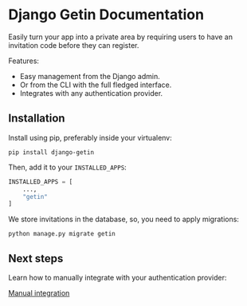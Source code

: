 # Django Getin Documentation

Easily turn your app into a private area by requiring users to
have an invitation code before they can register.

Features:

- Easy management from the Django admin.
- Or from the CLI with the full fledged interface.
- Integrates with any authentication provider.

## Installation

Install using pip, preferably inside your virtualenv:

```shell
pip install django-getin
```

Then, add it to your `INSTALLED_APPS`:

```python
INSTALLED_APPS = [
    ...,
    "getin"
]
```

We store invitations in the database, so, you need to apply migrations:

```shell
python manage.py migrate getin
```

## Next steps

Learn how to manually integrate with your authentication provider:

[Manual integration](manual-integration.md)
